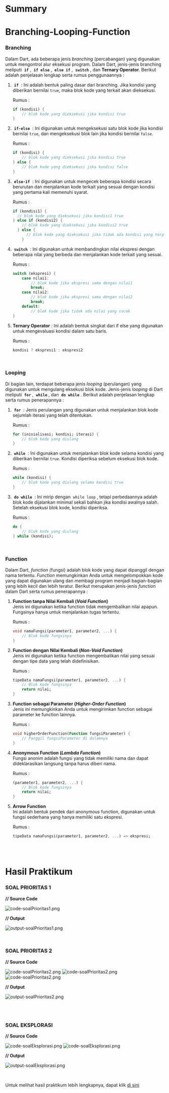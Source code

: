 # Summary

# Branching-Looping-Function

### **Branching**
Dalam Dart, ada beberapa jenis *branching* (percabangan) yang digunakan untuk mengontrol alur eksekusi program. Dalam Dart, jenis-jenis branching meliputi &nbsp;**`if`**&nbsp;, &nbsp;**`if else`**&nbsp;, &nbsp;**`else if`**&nbsp;, &nbsp;**`switch`**&nbsp;, dan **Ternary Operator**. Berikut adalah penjelasan lengkap serta rumus penggunaannya :

1. &nbsp;**`if`**&nbsp; : Ini adalah bentuk paling dasar dari branching. Jika kondisi yang diberikan bernilai `true`, maka blok kode yang terkait akan dieksekusi. 
 
    Rumus :
    ```dart
    if (kondisi) {
        // blok kode yang dieksekusi jika kondisi true
    }
    ```

2. &nbsp;**`if-else`**&nbsp; : Ini digunakan untuk mengeksekusi satu blok kode jika kondisi bernilai `true`, dan mengeksekusi blok lain jika kondisi bernilai `false`. 
   
   Rumus :
    ```dart
    if (kondisi) {
        // blok kode yang dieksekusi jika kondisi true
    } else {
        // blok kode yang dieksekusi jika kondisi false
    }
    ```

3. &nbsp;**`else-if`**&nbsp; : Ini digunakan untuk mengecek beberapa kondisi secara berurutan dan menjalankan kode terkait yang sesuai dengan kondisi yang pertama kali memenuhi syarat.

    Rumus : 
    ```dart
    if (kondisi1) {
      // blok kode yang dieksekusi jika kondisi1 true
    } else if (kondisi2) {
        // blok kode yang dieksekusi jika kondisi2 true
      } else {
          // blok kode yang dieksekusi jika tidak ada kondisi yang terpenuhi
        }
    ```

4. &nbsp;**`switch`**&nbsp; : Ini digunakan untuk membandingkan nilai ekspresi dengan beberapa nilai yang berbeda dan menjalankan kode terkait yang sesuai.

    Rumus : 
    ```dart
    switch (ekspresi) {
        case nilai1:
            // blok kode jika ekspresi sama dengan nilai1
            break;
        case nilai2:
            // blok kode jika ekspresi sama dengan nilai2
            break;
        default:
            // blok kode jika tidak ada nilai yang cocok
    }
    ```

5. **Ternary Operator** : Ini adalah bentuk singkat dari if else yang digunakan untuk mengevaluasi kondisi dalam satu baris.

    Rumus :
    ```dart
    kondisi ? ekspresi1 : ekspresi2
    ```

<br>

### **Looping**
Di bagian lain, terdapat beberapa jenis *looping* (perulangan) yang digunakan untuk mengulang eksekusi blok kode. Jenis-jenis *looping* di Dart meliputi &nbsp;**`for`**&nbsp;, &nbsp;**`while`**&nbsp;, dan &nbsp;**`do while`**&nbsp;. Berikut adalah penjelasan lengkap serta rumus penerapannya :

1. &nbsp;**`for`**&nbsp; : Jenis perulangan yang digunakan untuk menjalankan blok kode sejumlah iterasi yang telah ditentukan.

    Rumus : 
    ```dart
    for (inisialisasi; kondisi; iterasi) {
        // blok kode yang diulang
    }
    ```

2. &nbsp;**`while`**&nbsp; : Ini digunakan untuk menjalankan blok kode selama kondisi yang diberikan bernilai `true`. Kondisi diperiksa sebelum eksekusi blok kode.

    Rumus : 
    ```dart
    while (kondisi) {
        // blok kode yang diulang selama kondisi true
    }
    ```

3. &nbsp;**`do while`**&nbsp; : Ini mirip dengan &nbsp;`while loop`&nbsp;, tetapi perbedaannya adalah blok kode dijalankan minimal sekali bahkan jika kondisi awalnya salah. Setelah eksekusi blok kode, kondisi diperiksa.

    Rumus :
    ```dart
    do {
        // blok kode yang diulang
    } while (kondisi);
    ```

<br>

### **Function**
Dalam Dart, *function* (fungsi) adalah blok kode yang dapat dipanggil dengan nama tertentu. *Function* memungkinkan Anda untuk mengelompokkan kode yang dapat digunakan ulang dan membagi program menjadi bagian-bagian yang lebih kecil dan lebih teratur. Berikut merupakan jenis-jenis *function* dalam Dart serta rumus penerapannya :

1. **Function tanpa Nilai Kembali (*Void Function*)**  
   Jenis ini digunakan ketika function tidak mengembalikan nilai apapun. Fungsinya hanya untuk menjalankan tugas tertentu.  

   Rumus :
   ```dart
   void namaFungsi(parameter1, parameter2, ...) {
       // Blok kode fungsinya
   }
   ```

2. **Function dengan Nilai Kembali (*Non-Void Function*)**  
   Jenis ini digunakan ketika function mengembalikan nilai yang sesuai dengan tipe data yang telah didefinisikan.

   Rumus :
   ```dart
   tipeData namaFungsi(parameter1, parameter2, ...) {
       // Blok kode fungsinya
       return nilai;
   }
   ```

3. **Function sebagai Parameter (*Higher-Order Function*)**  
   Jenis ini memungkinkan Anda untuk mengirimkan function sebagai parameter ke function lainnya.

   Rumus : 
   ```dart
   void higherOrderFunction(Function fungsiParameter) {
       // Panggil fungsiParameter di dalamnya
   }
   ```

4. **Anonymous Function (*Lambda Function*)**  
   Fungsi anonim adalah fungsi yang tidak memiliki nama dan dapat dideklarasikan langsung tanpa harus diberi nama.

   Rumus :
   ```dart
   (parameter1, parameter2, ...) {
       // Blok kode fungsinya
       return nilai;
   }
   ```

5. **Arrow Function**  
   Ini adalah bentuk pendek dari anonymous function, digunakan untuk fungsi sederhana yang hanya memiliki satu ekspresi.

   Rumus : 
   ```dart
   tipeData namaFungsi(parameter1, parameter2, ...) => ekspresi;
   ```

<br><br>

# Hasil Praktikum

### **SOAL PRIORITAS 1**
**// Source Code**

![code-soalPrioritas1.png](screenshot/code-soalPrioritas1.png)

**// Output**

![output-soalPrioritas1.png](screenshot/output-soalPrioritas1.png)

<br>

### **SOAL PRIORITAS 2**
**// Source Code**

![code-soalPrioritas2.png](screenshot/code-soalPrioritas2-1.png)
![code-soalPrioritas2.png](screenshot/code-soalPrioritas2-2.png)
![code-soalPrioritas2.png](screenshot/code-soalPrioritas2-3.png)

**// Output**

![output-soalPrioritas2.png](screenshot/output-soalPrioritas2.png)

<br><br>

### **SOAL EKSPLORASI**
**// Source Code**

![code-soalEksplorasi.png](screenshot/code-soalEksplorasi-1.png)
![code-soalEksplorasi.png](screenshot/code-soalEksplorasi-2.png)

**// Output**

![output-soalEksplorasi.png](screenshot/output-soalEksplorasi.png)

<br>

Untuk melihat hasil praktikum lebih lengkapnya, dapat klik [di sini](https://github.com/aryaptradji/flutter_Muhammad-Aryaputra-Adji/tree/master/Minggu-2/1.%20Branching-Looping-Function/praktikum)